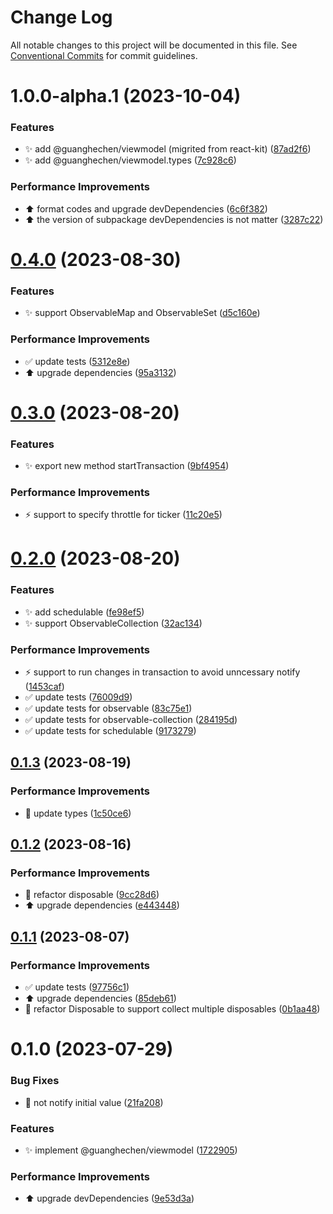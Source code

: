 # Change Log

All notable changes to this project will be documented in this file.
See [Conventional Commits](https://conventionalcommits.org) for commit guidelines.

# 1.0.0-alpha.1 (2023-10-04)


### Features

* ✨ add @guanghechen/viewmodel (migrited from react-kit) ([87ad2f6](https://github.com/guanghechen/sora/commit/87ad2f6147192aea74427e120570be5e0aa73741))
* ✨ add @guanghechen/viewmodel.types ([7c928c6](https://github.com/guanghechen/sora/commit/7c928c64ada396ce7edef2f1c1afa9be986f3643))


### Performance Improvements

* ⬆️ format codes and upgrade devDependencies ([6c6f382](https://github.com/guanghechen/sora/commit/6c6f382a0ac20e4c331778cc259f197d292f0eb3))
* ⬆️ the version of subpackage devDependencies is not matter ([3287c22](https://github.com/guanghechen/sora/commit/3287c22fb150af6620c1c9f6f4b186498aea815b))





# [0.4.0](https://github.com/guanghechen/react-kit/compare/@guanghechen/viewmodel@0.3.0...@guanghechen/viewmodel@0.4.0) (2023-08-30)


### Features

* ✨ support ObservableMap and ObservableSet ([d5c160e](https://github.com/guanghechen/react-kit/commit/d5c160e294e6c6c215a13de53f0dad82d31c79ef))


### Performance Improvements

* ✅ update tests ([5312e8e](https://github.com/guanghechen/react-kit/commit/5312e8e21654e809cd0172ae1de212f99593a08d))
* ⬆️ upgrade dependencies ([95a3132](https://github.com/guanghechen/react-kit/commit/95a31328273c4763ffb3d7a275496bc81512f49b))





# [0.3.0](https://github.com/guanghechen/react-kit/compare/@guanghechen/viewmodel@0.2.0...@guanghechen/viewmodel@0.3.0) (2023-08-20)


### Features

* ✨ export new method startTransaction ([9bf4954](https://github.com/guanghechen/react-kit/commit/9bf4954cd1f0e8ea757df5c6735e703e7a778dc9))


### Performance Improvements

* ⚡️ support to specify throttle for ticker ([11c20e5](https://github.com/guanghechen/react-kit/commit/11c20e51e3e9b94bece8139b0c67f5a0b7930813))





# [0.2.0](https://github.com/guanghechen/react-kit/compare/@guanghechen/viewmodel@0.1.3...@guanghechen/viewmodel@0.2.0) (2023-08-20)


### Features

* ✨ add schedulable ([fe98ef5](https://github.com/guanghechen/react-kit/commit/fe98ef5f14abe14ab9bc78366ce9848bcea744b7))
* ✨ support ObservableCollection ([32ac134](https://github.com/guanghechen/react-kit/commit/32ac134058c322019a73b6437555903caa950be8))


### Performance Improvements

* ⚡️ support to run changes in transaction to avoid unncessary notify ([1453caf](https://github.com/guanghechen/react-kit/commit/1453cafa705913505b91e7b1141d1612543a166c))
* ✅ update tests ([76009d9](https://github.com/guanghechen/react-kit/commit/76009d9c8f31f1b2d088d716c83acee5454afd36))
* ✅ update tests for observable ([83c75e1](https://github.com/guanghechen/react-kit/commit/83c75e1c780019dc178ac2e86bd0062cd9186a89))
* ✅ update tests for observable-collection ([284195d](https://github.com/guanghechen/react-kit/commit/284195da86ba8bc06f8ff6456575307a7588249d))
* ✅ update tests for schedulable ([9173279](https://github.com/guanghechen/react-kit/commit/91732791883c22c58a4097be99e7924feeabe51a))





## [0.1.3](https://github.com/guanghechen/react-kit/compare/@guanghechen/viewmodel@0.1.2...@guanghechen/viewmodel@0.1.3) (2023-08-19)


### Performance Improvements

* 🎨 update types ([1c50ce6](https://github.com/guanghechen/react-kit/commit/1c50ce6d352c491579b42e241438ba4b3084256d))





## [0.1.2](https://github.com/guanghechen/react-kit/compare/@guanghechen/viewmodel@0.1.1...@guanghechen/viewmodel@0.1.2) (2023-08-16)


### Performance Improvements

* :art:  refactor disposable ([9cc28d6](https://github.com/guanghechen/react-kit/commit/9cc28d64beb16d0f96833b9f14f315f8cbb4f2f2))
* ⬆️ upgrade dependencies ([e443448](https://github.com/guanghechen/react-kit/commit/e4434481d1834f7567944788042ac478eb5fd503))





## [0.1.1](https://github.com/guanghechen/react-kit/compare/@guanghechen/viewmodel@0.1.0...@guanghechen/viewmodel@0.1.1) (2023-08-07)


### Performance Improvements

* ✅ update tests ([97756c1](https://github.com/guanghechen/react-kit/commit/97756c1b040b578d83f2032713204d69ca52f891))
* ⬆️ upgrade dependencies ([85deb61](https://github.com/guanghechen/react-kit/commit/85deb61590539a1e038bbafdacbc0825e19555ff))
* 🎨 refactor Disposable to support collect multiple disposables ([0b1aa48](https://github.com/guanghechen/react-kit/commit/0b1aa48c7e9161ee8f713d94848957bd9ae9585f))





# 0.1.0 (2023-07-29)


### Bug Fixes

* 🐛 not notify initial value ([21fa208](https://github.com/guanghechen/react-kit/commit/21fa208826f94ccffdbbc3570d592deb822d61a8))


### Features

* ✨ implement @guanghechen/viewmodel ([1722905](https://github.com/guanghechen/react-kit/commit/17229050e8d335c66ec7dc3c8ef68925a4954957))


### Performance Improvements

* ⬆️ upgrade devDependencies ([9e53d3a](https://github.com/guanghechen/react-kit/commit/9e53d3a6abdbe7a1590de360621046652ffb841c))
